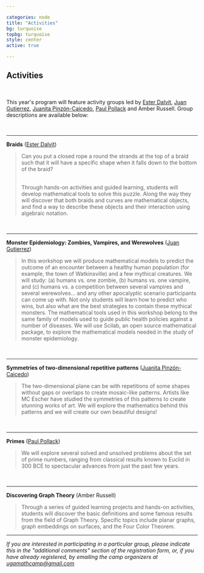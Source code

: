 ```yaml
---

categories: node 
title: "Activities"
bg: turquoise
topbg: turquoise
style: center
active: true

---
```


<h2> Activities </h2>

<br />

This year's program will feature activity groups led by [Ester
Dalvit](http://www.math.toronto.edu/dalvit/), [Juan
Gutierrez](http://euler.math.uga.edu/lab/html/index_en.html), [Juanita
Pinzón-Caicedo](http://alpha.math.uga.edu/~juanita/), [Paul
Pollack](http://alpha.math.uga.edu/~pollack/) and Amber
Russell. Group descriptions are available below:

<br />

---

**Braids**
([Ester Dalvit](http://www.math.toronto.edu/dalvit/))

<blockquote>
Can you put a closed rope a round the strands at the top of a braid such that it will have a specific shape when it falls down to the bottom of the braid?

<br />
<br />

Through hands-on activities and guided learning, students will develop mathematical tools to solve this puzzle. Along the way they will discover that both braids and curves are mathematical objects, and find a way to describe these objects and their interaction using algebraic notation.
</blockquote>

<br />

---

**Monster Epidemiology: Zombies, Vampires, and Werewolves**
([Juan Gutierrez](http://euler.math.uga.edu/lab/html/index_en.html))

<blockquote>
In this workshop we will produce mathematical models to predict the outcome of an encounter between a healthy human population (for example, the town of Watkinsville) and a few mythical creatures. We will study: (a) humans vs. one zombie, (b) humans vs. one vampire, and (c) humans vs. a competition between several vampires and several werewolves… and any other apocalyptic scenario participants can come up with. Not only students will learn how to predict who wins, but also what are the best strategies to contain these mythical monsters. The mathematical tools used in this workshop belong to the same family of models used to guide public health policies against a number of diseases. We will use Scilab, an open source mathematical package, to explore the mathematical models needed in the study of  monster epidemiology.
</blockquote>

<br />

---

**Symmetries of two-dimensional repetitive patterns**
([Juanita Pinzón-Caicedo](http://alpha.math.uga.edu/~juanita/))

<blockquote>
The two-dimensional plane can be with repetitions of some shapes without gaps or overlaps to create mosaic-like patterns. Artists like MC Escher have studied the symmetries of this patterns to create stunning works of art. We will explore the mathematics behind this patterns and we will create our own beautiful designs!
</blockquote>

<br />

---

**Primes**
([Paul Pollack](http://alpha.math.uga.edu/~pollack/))

<blockquote>
We will explore several solved and unsolved problems about the set of prime numbers, ranging from classical results known to Euclid in 300 BCE to spectacular advances from just the past few years.
</blockquote>


<br />

---


**Discovering Graph Theory** 
(Amber Russell)

<blockquote>
Through a series of guided learning projects and hands-on activities, students will discover the basic definitions and some famous results from the field of Graph Theory. Specific topics include planar graphs, graph embeddings on surfaces, and the Four Color Theorem.
</blockquote>

---


*If you are interested in participating in a particular group, please indicate this in the "additional comments" section of the registration form, or, if you have already registered, by emailing the camp organizers at <a href="mailto:ugamathcamp@gmail.com">ugamathcamp@gmail.com</a>*
